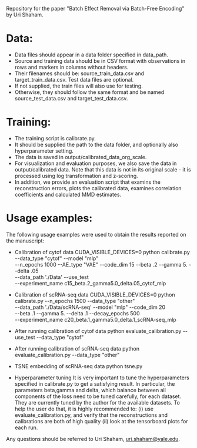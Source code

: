 

Repository for the paper "Batch Effect Removal via Batch-Free Encoding" by Uri Shaham.

# Data:
* Data files should appear in a data folder specified in data_path.
* Source and training data should be in CSV format with observations in rows and markers in columns without headers. 
* Their filenames should be: source_train_data.csv and target_train_data.csv. Test data files are optional. 
* If not supplied, the train files will also use for testing. 
* Otherwise, they should follow the same format and be named source_test_data.csv and target_test_data.csv.

# Training:
* The training script is calibrate.py. 
* It should be supplied the path to the data folder, and optionally also hyperparameter setting.
* The data is saved in output/calibrated_data_org_scale.
* For visualization and evaluation purposes, we also save the data in output/calibrated data. Note that this data is not in its original scale - it is processed using log transformation and z-scoring.
* In addition, we provide an evaluation script that examins the reconstruction errors, plots the calibrated data, examines correlation coefficients and calculated MMD estimates.


# Usage examples:
The following usage examples were used to obtain the results reported on the manuscript:

* Calibration of cytof data
CUDA_VISIBLE_DEVICES=0 python calibrate.py --data_type "cytof" --model "mlp" \
--n_epochs 1000 --AE_type "VAE" --code_dim 15 --beta .2 --gamma 5. --delta .05 \
--data_path './Data'  --use_test \
--experiment_name c15_beta.2_gamma5.0_delta.05_cytof_mlp

* Calibration of scRNA-seq data
CUDA_VISIBLE_DEVICES=0 python calibrate.py --n_epochs 1500 --data_type "other" \
--data_path './Data/scRNA-seq' --model "mlp" --code_dim 20 \
--beta .1 --gamma 5. --delta .1 --decay_epochs 500 \
--experiment_name c20_beta.1_gamma5.0_delta.1_scRNA-seq_mlp


* After running calibration of cytof data
python evaluate_calibration.py --use_test --data_type "cytof" 

* After running calibration of scRNA-seq data
python evaluate_calibration.py --data_type "other" 

* TSNE embedding of scRNA-seq data
python tsne.py 


* Hyperparameter tuning
It is very important to tune the hyperparameters specified in calibrate.py to get a satisfying result.
In particular, the parameters beta,gamma and delta, which balance between all 
components of the loss need to be tuned carefully, for each dataset.
They are currently tuned by the author for the available datasets.
To help the user do that, it is highly recommended to:
(i) use evaluate_calibration.py, and verify that the reconstructions and 
calibrations are both of high quality
(ii) look at the tensorboard plots for each run.



Any questions should be referred to Uri Shaham, uri.shaham@yale.edu.
